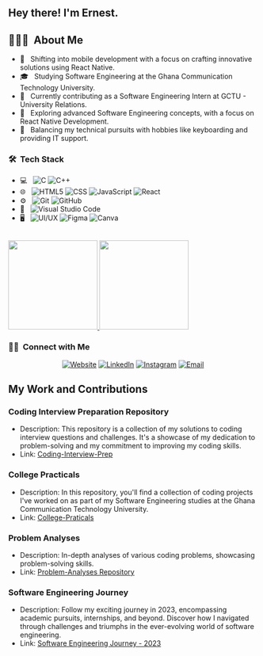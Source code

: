 <h2>Hey there! I'm Ernest.</h2>

## 👨🏻‍💻 &nbsp;About Me

- 📱 &nbsp; Shifting into mobile development with a focus on crafting innovative solutions using React Native.
- 🎓 &nbsp; Studying Software Engineering at the Ghana Communication Technology University.
- 💼 &nbsp; Currently contributing as a Software Engineering Intern at GCTU - University Relations.
- 🌱 &nbsp; Exploring advanced Software Engineering concepts, with a focus on React Native Development.
- 🔧 &nbsp; Balancing my technical pursuits with hobbies like keyboarding  and providing IT support.

<h3> 🛠 &nbsp;Tech Stack</h3>

- 💻 &nbsp;
  ![C](https://img.shields.io/badge/-C-333333?style=flat&logo=C&logoColor=A8B9CC)
  ![C++](https://img.shields.io/badge/-C++-333333?style=flat&logo=C%2B%2B&logoColor=00599C)
- 🌐 &nbsp;
  ![HTML5](https://img.shields.io/badge/-HTML5-333333?style=flat&logo=HTML5)
  ![CSS](https://img.shields.io/badge/-CSS-333333?style=flat&logo=CSS3&logoColor=1572B6)
  ![JavaScript](https://img.shields.io/badge/-JavaScript-333333?style=flat&logo=javascript)
  ![React](https://img.shields.io/badge/-React-333333?style=flat&logo=react)
- ⚙️ &nbsp;
  ![Git](https://img.shields.io/badge/-Git-333333?style=flat&logo=git)
  ![GitHub](https://img.shields.io/badge/-GitHub-333333?style=flat&logo=github)
- 🔧 &nbsp;
  ![Visual Studio Code](https://img.shields.io/badge/-Visual%20Studio%20Code-333333?style=flat&logo=visual-studio-code&logoColor=007ACC)
- 🖥 &nbsp;
  ![UI/UX](https://img.shields.io/badge/-UI/UX-4A90E2?style=flat&logo=ui&logoColor=white)
  ![Figma](https://img.shields.io/badge/-Figma-F24E1E?style=flat&logo=figma&logoColor=white)
  ![Canva](https://img.shields.io/badge/-Canva-00C4CC?style=flat&logo=canva&logoColor=white)

<br/>
 
<a href="https://github.com/Ernest-Yoyowah">
  <img height="180em" src="https://github-readme-stats.vercel.app/api?username=Ernest-Yoyowah&theme=buefy&show_icons=true" />
  <img height="180em" src="https://github-readme-stats.vercel.app/api/top-langs/?username=Ernest-Yoyowah&theme=buefy&layout=compact" />
</a>

<br/>

<h3> 🤝🏻 &nbsp;Connect with Me </h3>

<p align="center">
  <a href="https://ernestyoyowah.netlify.app/"><img alt="Website" src="https://img.shields.io/badge/Website-https://ernestyoyowah.netlify.app-blue?style=flat-square&logo=google-chrome"></a>
<a href="https://www.linkedin.com/in/Ernest-Yoyowah/"><img alt="LinkedIn" src="https://img.shields.io/badge/LinkedIn-Ernest%20Yoyowah-blue?style=flat-square&logo=linkedin"></a>
<a href="https://www.instagram.com/ernest_yoyowah_jnr/"><img alt="Instagram" src="https://img.shields.io/badge/Instagram-ernest_yoyowah_jnr_-blue?style=flat-square&logo=instagram"></a>
<a href="mailto:ernestniiyoyowah@gmail.com"><img alt="Email" src="https://img.shields.io/badge/Email-ernestniiyoyowah@gmail.com-blue?style=flat-square&logo=gmail"></a>
</p>

## My Work and Contributions

### Coding Interview Preparation Repository

- Description: This repository is a collection of my solutions to coding interview questions and challenges. It's a showcase of my dedication to problem-solving and my commitment to improving my coding skills.
- Link: [Coding-Interview-Prep](https://github.com/Ernest-Yoyowah/Coding-Interview-Prep)

### College Practicals

- Description: In this repository, you'll find a collection of coding projects I've worked on as part of my Software Engineering studies at the Ghana Communication Technology University.
- Link: [College-Praticals](https://github.com/Ernest-Yoyowah/College-Praticals)
  
### Problem Analyses
- Description: In-depth analyses of various coding problems, showcasing problem-solving skills.
- Link: [Problem-Analyses Repository](https://github.com/Ernest-Yoyowah/Problem-Analyses)

### Software Engineering Journey
- Description: Follow my exciting journey in 2023, encompassing academic pursuits, internships, and beyond. Discover how I navigated through challenges and triumphs in the ever-evolving world of software engineering.
- Link: [Software Engineering Journey - 2023](https://github.com/Ernest-Yoyowah/software-engineering-journey)
